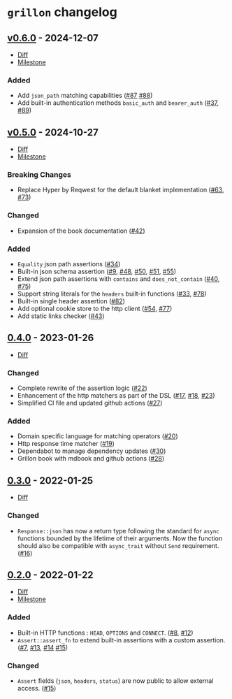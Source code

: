 # `grillon` changelog

## [v0.6.0] - 2024-12-07

- [Diff](/../../compare/v0.5.0...v0.6.0)
- [Milestone](/../../milestone/4)

[v0.6.0]: /../../tree/v0.6.0

### Added

- Add `json_path` matching capabilities ([#87] [#88])
- Add built-in authentication methods `basic_auth` and `bearer_auth` ([#37], [#89])

[#37]: /../../issues/37
[#87]: /../../issues/87
[#88]: /../../pull/88
[#89]: /../../pull/89

## [v0.5.0] - 2024-10-27

- [Diff](/../../compare/v0.4.0...v0.5.0)
- [Milestone](/../../milestone/3)

[v0.5.0]: /../../tree/v0.5.0

### Breaking Changes

- Replace Hyper by Reqwest for the default blanket implementation ([#63], [#73])

### Changed

- Expansion of the book documentation ([#42])

### Added

- `Equality` json path assertions ([#34])
- Built-in json schema assertion ([#9], [#48], [#50], [#51], [#55])
- Extend json path assertions with `contains` and `does_not_contain` ([#40], [#75])
- Support string literals for the `headers` built-in functions ([#33], [#78])
- Built-in single header assertion ([#82])
- Add optional cookie store to the http client ([#54], [#77])
- Add static links checker ([#43])

[#9]: /../../issues/9
[#33]: /../../issues/33
[#34]: /../../pull/34
[#40]: /../../issues/40
[#42]: /../../pull/42
[#43]: /../../pull/43
[#48]: /../../pull/48
[#50]: /../../pull/50
[#51]: /../../issues/51
[#54]: /../../issues/54
[#55]: /../../pull/55
[#63]: /../../issues/63
[#73]: /../../issues/73
[#75]: /../../pull/75
[#77]: /../../pull/77
[#78]: /../../pull/78
[#82]: /../../pull/82

## [0.4.0] - 2023-01-26

[0.4.0]: /../../tree/v0.4.0

- [Diff](/../../compare/v0.3.0...v0.4.0)

### Changed

- Complete rewrite of the assertion logic ([#22])
- Enhancement of the http matchers as part of the DSL ([#17], [#18], [#23])
- Simplified CI file and updated github actions ([#27])

### Added

- Domain specific language for matching operators ([#20])
- Http response time matcher ([#19])
- Dependabot to manage dependency updates ([#30])
- Grillon book with mdbook and github actions ([#28])

[#17]: /../../issues/17
[#18]: /../../issues/18
[#19]: /../../issues/19
[#20]: /../../pull/20
[#22]: /../../pull/22
[#23]: /../../pull/23
[#27]: /../../issues/27
[#28]: /../../issues/28
[#30]: /../../issues/30

## [0.3.0] - 2022-01-25

[0.3.0]: /../../tree/v0.3.0

- [Diff](/../../compare/v0.2.0...v0.3.0)

### Changed

- `Response::json` has now a return type following the standard for `async` functions bounded by the
  lifetime of their arguments. Now the function should also be compatible with `async_trait` without `Send` requirement.
  ([#16])

[#16]: /../../pull/16

## [0.2.0] - 2022-01-22

[0.2.0]: /../../tree/v0.2.0

- [Diff](/../../compare/v0.1.0...v0.2.0)
- [Milestone](/../../milestone/1)

### Added

- Built-in HTTP functions : `HEAD`, `OPTIONS` and `CONNECT`. ([#8], [#12])
- `Assert::assert_fn` to extend built-in assertions with a custom assertion. ([#7], [#13], [#14] [#15])

### Changed

- `Assert` fields (`json`, `headers`, `status`) are now public to allow external access. ([#15])

[#7]: /../../issues/7
[#8]: /../../issues/8
[#13]: /../../issues/13
[#12]: /../../pull/12
[#14]: /../../pull/14
[#15]: /../../pull/15
